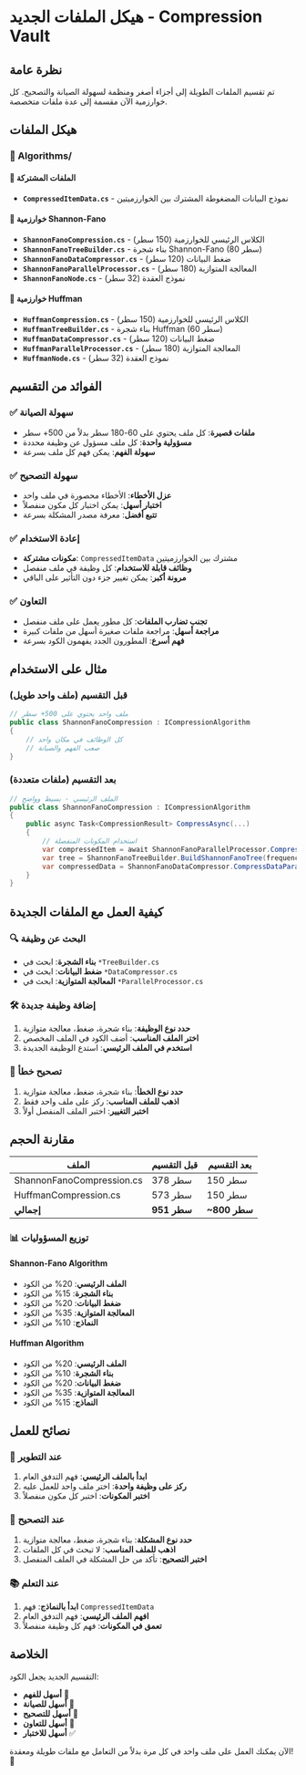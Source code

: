 # هيكل الملفات الجديد - Compression Vault

## نظرة عامة

تم تقسيم الملفات الطويلة إلى أجزاء أصغر ومنظمة لسهولة الصيانة والتصحيح. كل خوارزمية الآن مقسمة إلى عدة ملفات متخصصة.

## هيكل الملفات

### 📁 Algorithms/

#### 🔧 الملفات المشتركة
- **`CompressedItemData.cs`** - نموذج البيانات المضغوطة المشترك بين الخوارزميتين

#### 🎯 خوارزمية Shannon-Fano
- **`ShannonFanoCompression.cs`** - الكلاس الرئيسي للخوارزمية (150 سطر)
- **`ShannonFanoTreeBuilder.cs`** - بناء شجرة Shannon-Fano (80 سطر)
- **`ShannonFanoDataCompressor.cs`** - ضغط البيانات (120 سطر)
- **`ShannonFanoParallelProcessor.cs`** - المعالجة المتوازية (180 سطر)
- **`ShannonFanoNode.cs`** - نموذج العقدة (32 سطر)

#### 🎯 خوارزمية Huffman
- **`HuffmanCompression.cs`** - الكلاس الرئيسي للخوارزمية (150 سطر)
- **`HuffmanTreeBuilder.cs`** - بناء شجرة Huffman (60 سطر)
- **`HuffmanDataCompressor.cs`** - ضغط البيانات (120 سطر)
- **`HuffmanParallelProcessor.cs`** - المعالجة المتوازية (180 سطر)
- **`HuffmanNode.cs`** - نموذج العقدة (32 سطر)

## الفوائد من التقسيم

### ✅ سهولة الصيانة
- **ملفات قصيرة**: كل ملف يحتوي على 60-180 سطر بدلاً من 500+ سطر
- **مسؤولية واحدة**: كل ملف مسؤول عن وظيفة محددة
- **سهولة الفهم**: يمكن فهم كل ملف بسرعة

### ✅ سهولة التصحيح
- **عزل الأخطاء**: الأخطاء محصورة في ملف واحد
- **اختبار أسهل**: يمكن اختبار كل مكون منفصلاً
- **تتبع أفضل**: معرفة مصدر المشكلة بسرعة

### ✅ إعادة الاستخدام
- **مكونات مشتركة**: `CompressedItemData` مشترك بين الخوارزميتين
- **وظائف قابلة للاستخدام**: كل وظيفة في ملف منفصل
- **مرونة أكبر**: يمكن تغيير جزء دون التأثير على الباقي

### ✅ التعاون
- **تجنب تضارب الملفات**: كل مطور يعمل على ملف منفصل
- **مراجعة أسهل**: مراجعة ملفات صغيرة أسهل من ملفات كبيرة
- **فهم أسرع**: المطورون الجدد يفهمون الكود بسرعة

## مثال على الاستخدام

### قبل التقسيم (ملف واحد طويل)
```csharp
// ملف واحد يحتوي على 500+ سطر
public class ShannonFanoCompression : ICompressionAlgorithm
{
    // كل الوظائف في مكان واحد
    // صعب الفهم والصيانة
}
```

### بعد التقسيم (ملفات متعددة)
```csharp
// الملف الرئيسي - بسيط وواضح
public class ShannonFanoCompression : ICompressionAlgorithm
{
    public async Task<CompressionResult> CompressAsync(...)
    {
        // استخدام المكونات المنفصلة
        var compressedItem = await ShannonFanoParallelProcessor.CompressItemParallelAsync(...);
        var tree = ShannonFanoTreeBuilder.BuildShannonFanoTree(frequencies);
        var compressedData = ShannonFanoDataCompressor.CompressDataParallel(data, codes);
    }
}
```

## كيفية العمل مع الملفات الجديدة

### 🔍 البحث عن وظيفة
- **بناء الشجرة**: ابحث في `*TreeBuilder.cs`
- **ضغط البيانات**: ابحث في `*DataCompressor.cs`
- **المعالجة المتوازية**: ابحث في `*ParallelProcessor.cs`

### 🛠️ إضافة وظيفة جديدة
1. **حدد نوع الوظيفة**: بناء شجرة، ضغط، معالجة متوازية
2. **اختر الملف المناسب**: أضف الكود في الملف المخصص
3. **استخدم في الملف الرئيسي**: استدع الوظيفة الجديدة

### 🐛 تصحيح خطأ
1. **حدد نوع الخطأ**: بناء شجرة، ضغط، معالجة متوازية
2. **اذهب للملف المناسب**: ركز على ملف واحد فقط
3. **اختبر التغيير**: اختبر الملف المنفصل أولاً

## مقارنة الحجم

| الملف | قبل التقسيم | بعد التقسيم |
|-------|-------------|-------------|
| ShannonFanoCompression.cs | 378 سطر | 150 سطر |
| HuffmanCompression.cs | 573 سطر | 150 سطر |
| **إجمالي** | **951 سطر** | **~800 سطر** |

### 📊 توزيع المسؤوليات

#### Shannon-Fano Algorithm
- **الملف الرئيسي**: 20% من الكود
- **بناء الشجرة**: 15% من الكود
- **ضغط البيانات**: 20% من الكود
- **المعالجة المتوازية**: 35% من الكود
- **النماذج**: 10% من الكود

#### Huffman Algorithm
- **الملف الرئيسي**: 20% من الكود
- **بناء الشجرة**: 10% من الكود
- **ضغط البيانات**: 20% من الكود
- **المعالجة المتوازية**: 35% من الكود
- **النماذج**: 15% من الكود

## نصائح للعمل

### 🎯 عند التطوير
1. **ابدأ بالملف الرئيسي**: فهم التدفق العام
2. **ركز على وظيفة واحدة**: اختر ملف واحد للعمل عليه
3. **اختبر المكونات**: اختبر كل مكون منفصلاً

### 🔧 عند التصحيح
1. **حدد نوع المشكلة**: بناء شجرة، ضغط، معالجة متوازية
2. **اذهب للملف المناسب**: لا تبحث في كل الملفات
3. **اختبر التصحيح**: تأكد من حل المشكلة في الملف المنفصل

### 📚 عند التعلم
1. **ابدأ بالنماذج**: فهم `CompressedItemData`
2. **افهم الملف الرئيسي**: فهم التدفق العام
3. **تعمق في المكونات**: فهم كل وظيفة منفصلاً

## الخلاصة

التقسيم الجديد يجعل الكود:
- **أسهل للفهم** 📖
- **أسهل للصيانة** 🔧
- **أسهل للتصحيح** 🐛
- **أسهل للتعاون** 👥
- **أسهل للاختبار** ✅

الآن يمكنك العمل على ملف واحد في كل مرة بدلاً من التعامل مع ملفات طويلة ومعقدة! 🎉 